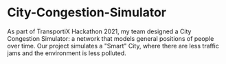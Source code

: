 # City-Congestion-Simulator

As part of TransportiX Hackathon 2021, my team designed a City Congestion Simulator: a network that models general positions of people over time.
Our project simulates a "Smart" City, where there are less traffic jams and the environment is less polluted.
